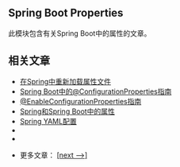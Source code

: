 ## Spring Boot Properties

此模块包含有关Spring Boot中的属性的文章。

## 相关文章

+ [在Spring中重新加载属性文件](docs/在Spring中重新加载属性文件.md)
+ [Spring Boot中的@ConfigurationProperties指南](docs/SpringBoot中的@ConfigurationProperties指南.md)
+ [@EnableConfigurationProperties指南](docs/@EnableConfigurationProperties指南.md)
+ [Spring和Spring Boot中的属性](docs/Spring和SpringBoot中的属性.md)
+ [Spring YAML配置](docs/Spring-YAML配置.md)
+ []()
+ []()

- 更多文章： [[next -->]](../spring-boot-properties-2/README.md)